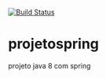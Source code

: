 [![Build Status](https://app.travis-ci.com/antonimattei/projetospring.svg?branch=master)](https://app.travis-ci.com/antonimattei/projetospring)
# projetospring
projeto java 8 com spring
